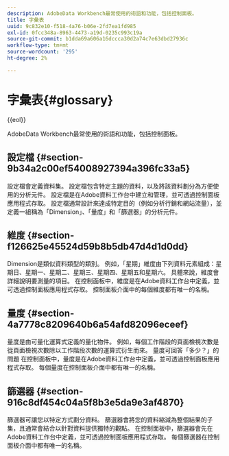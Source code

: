 ```yaml
---
description: AdobeData Workbench最常使用的術語和功能，包括控制面板。
title: 字彙表
uuid: 9c832e10-f518-4a76-b06e-2fd7ea1fd985
exl-id: 0fcc348a-8963-4473-a19d-0235c993c19a
source-git-commit: b1dda69a606a16dccca30d2a74c7e63dbd27936c
workflow-type: tm+mt
source-wordcount: '295'
ht-degree: 2%

---
```


# 字彙表{#glossary}

{{eol}}

AdobeData Workbench最常使用的術語和功能，包括控制面板。

## 設定檔 {#section-9b34a2c00ef54008927394a396fc33a5}

設定檔會定義資料集。 設定檔包含特定主題的資料，以及將該資料劃分為方便使用的分析元件。 設定檔是在Adobe資料工作台中建立和管理，並可透過控制面板應用程式存取。 設定檔通常設計來達成特定目的（例如分析行銷和網站流量），並定義一組稱為「Dimension」、「量度」和「篩選器」的分析元件。

## 維度 {#section-f126625e45524d59b8b5db47d4d1d0dd}

Dimension是類似資料類型的類別。 例如，「星期」維度由下列資料元素組成：星期日、星期一、星期二、星期三、星期四、星期五和星期六。 具體來說，維度會詳細說明要測量的項目。 在控制面板中，維度是在Adobe資料工作台中定義，並可透過控制面板應用程式存取。 控制面板介面中的每個維度都有唯一的名稱。

## 量度 {#section-4a7778c8209640b6a54afd82096eceef}

量度是由可量化運算式定義的量化物件。 例如，每個工作階段的頁面檢視次數是從頁面檢視次數除以工作階段次數的運算式衍生而來。 量度可回答「多少？」的問題 在控制面板中，量度是在Adobe資料工作台中定義，並可透過控制面板應用程式存取。 每個量度在控制面板介面中都有唯一的名稱。

## 篩選器 {#section-916c8df454c04a5f8b3e5da9e3af4870}

篩選器可讓您以特定方式劃分資料。 篩選器會將您的資料縮減為整個結果的子集，且通常會結合以針對資料提供獨特的觀點。 在控制面板中，篩選器會先在Adobe資料工作台中定義，並可透過控制面板應用程式存取。 每個篩選器在控制面板介面中都有唯一的名稱。
